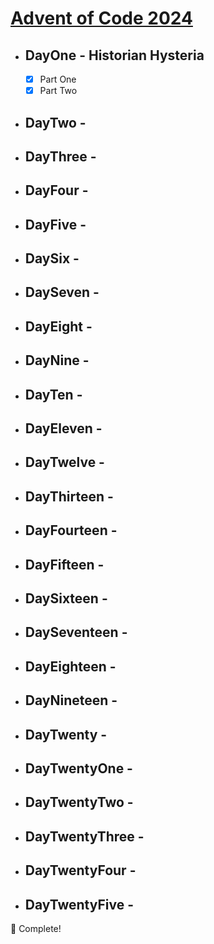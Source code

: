 # [Advent of Code 2024](https://adventofcode.com/2024) 

- ## DayOne - Historian Hysteria
  - [x] Part One
  - [x] Part Two
- ## DayTwo -
- ## DayThree -
- ## DayFour -
- ## DayFive -
- ## DaySix -
- ## DaySeven -
- ## DayEight -
- ## DayNine -
- ## DayTen -
- ## DayEleven -
- ## DayTwelve -
- ## DayThirteen -
- ## DayFourteen -
- ## DayFifteen -
- ## DaySixteen -
- ## DaySeventeen -
- ## DayEighteen -
- ## DayNineteen -
- ## DayTwenty -
- ## DayTwentyOne -
- ## DayTwentyTwo -
- ## DayTwentyThree -
- ## DayTwentyFour -
- ## DayTwentyFive -

🎉 Complete!
